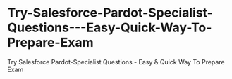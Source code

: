 # Try-Salesforce-Pardot-Specialist-Questions---Easy-Quick-Way-To-Prepare-Exam
Try Salesforce Pardot-Specialist Questions - Easy &amp; Quick Way To Prepare Exam
